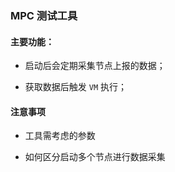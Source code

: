 ### MPC 测试工具

#### 主要功能：

* 启动后会定期采集节点上报的数据；

* 获取数据后触发 `VM` 执行；

#### 注意事项

- 工具需考虑的参数

- 如何区分启动多个节点进行数据采集